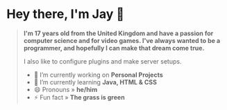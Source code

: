 ### <h1>Hey there, I'm Jay 👋</h1>

> **I'm 17 years old from the United Kingdom and have a passion for computer science and for video games. I've always wanted to be a programmer, and hopefully I can make that dream come true.**
> 
> I also like to configure plugins and make server setups.
>
> - 🔭 I’m currently working on **Personal Projects**
> - 🌱 I’m currently learning **Java, HTML & CSS**
> - 😄 Pronouns » **he/him**
> - ⚡ Fun fact » **The grass is green**


<!--# Socials

<a href="https://twitter.com/jaayoff">
<img alt="Personal Twitter" src="https://upload.wikimedia.org/wikipedia/commons/thumb/4/4f/Twitter-logo.svg/584px-Twitter-logo.svg.png" width=50 height=40>
</a>-->
